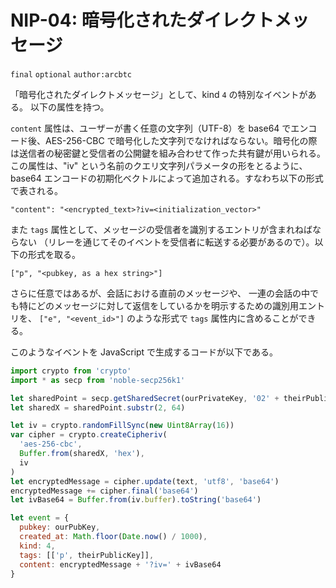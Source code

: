 # NIP-04: 暗号化されたダイレクトメッセージ

`final` `optional` `author:arcbtc`

「暗号化されたダイレクトメッセージ」として、kind `4` の特別なイベントがある。
以下の属性を持つ。

`content` 属性は、ユーザーが書く任意の文字列（UTF-8）を base64 でエンコード後、AES-256-CBC で暗号化した文字列でなければならない。暗号化の際は送信者の秘密鍵と受信者の公開鍵を組み合わせて作った共有鍵が用いられる。
この属性は、"iv" という名前のクエリ文字列パラメータの形をとるように、base64 エンコードの初期化ベクトルによって追加される。すなわち以下の形式で表される。

`"content": "<encrypted_text>?iv=<initialization_vector>"`

また `tags` 属性として、メッセージの受信者を識別するエントリが含まれねばならない
（リレーを通じてそのイベントを受信者に転送する必要があるので）。以下の形式を取る。

`["p", "<pubkey, as a hex string>"]`

さらに任意ではあるが、会話における直前のメッセージや、
一連の会話の中でも特にどのメッセージに対して返信をしているかを明示するための識別用エントリを、
`["e", "<event_id>"]` のような形式で `tags` 属性内に含めることができる。

このようなイベントを JavaScript で生成するコードが以下である。

```js
import crypto from 'crypto'
import * as secp from 'noble-secp256k1'

let sharedPoint = secp.getSharedSecret(ourPrivateKey, '02' + theirPublicKey)
let sharedX = sharedPoint.substr(2, 64)

let iv = crypto.randomFillSync(new Uint8Array(16))
var cipher = crypto.createCipheriv(
  'aes-256-cbc',
  Buffer.from(sharedX, 'hex'),
  iv
)
let encryptedMessage = cipher.update(text, 'utf8', 'base64')
encryptedMessage += cipher.final('base64')
let ivBase64 = Buffer.from(iv.buffer).toString('base64')

let event = {
  pubkey: ourPubKey,
  created_at: Math.floor(Date.now() / 1000),
  kind: 4,
  tags: [['p', theirPublicKey]],
  content: encryptedMessage + '?iv=' + ivBase64
}
```
